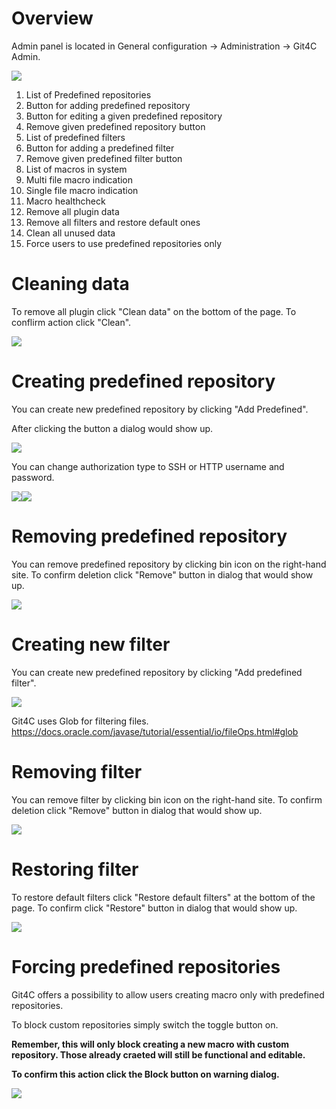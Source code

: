 ---
---
# Overview

Admin panel is located in General configuration → Administration → Git4C Admin.

![](images/admin-panel-overview-updated.png)

1. List of Predefined repositories
2. Button for adding predefined repository
3. Button for editing a given predefined repository
4. Remove given predefined repository button
5. List of predefined filters
6. Button for adding a predefined filter
7. Remove given predefined filter button
8. List of macros in system
9. Multi file macro indication
10. Single file macro indication
11. Macro healthcheck
12. Remove all plugin data
13. Remove all filters and restore default ones
14. Clean all unused data
15. Force users to use predefined repositories only

# Cleaning data
To remove all plugin click "Clean data" on the bottom of the page. To conflirm action click "Clean".

![](images/clean-data-warning.png)


# Creating predefined repository
You can create new predefined repository by clicking "Add Predefined".

After clicking the button a dialog would show up.

![](images/custom-repository-dialog-1.png)

You can change authorization type to SSH or HTTP username and password.

![](images/custom-repository-dialog-2.png)![](images/custom-repository-dialog-3.png)

# Removing predefined repository
You can remove predefined repository by clicking bin icon on the right-hand site. To confirm deletion click "Remove" button in dialog that would show up.

![](images/remove-predefined-repository-warning.png)

# Creating new filter
You can create new predefined repository by clicking "Add predefined filter".

![](images/custom-glob-filter.png)

Git4C uses Glob for filtering files. https://docs.oracle.com/javase/tutorial/essential/io/fileOps.html#glob 

# Removing filter
You can remove filter by clicking bin icon on the right-hand site. To confirm deletion click "Remove" button in dialog that would show up.

![](images/remove-predefined-glob-warning.png)

# Restoring filter
To restore default filters click "Restore default filters" at the bottom of the page. To confirm click "Restore" button in dialog that would show up.

![](images/restore-default-globs-warning.png)

# Forcing predefined repositories

Git4C offers a possibility to allow users creating macro only with predefined repositories.

To block custom repositories simply switch the toggle button on.

<b> Remember, this will only block creating a new macro with custom repository. Those already craeted will still be functional and editable.<b/>

To confirm this action click the <b>Block</b> button on warning dialog.

![](images/force-predefined-warning.png)
